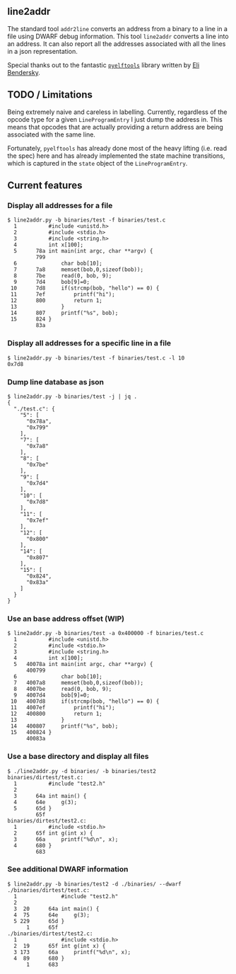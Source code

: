 ## line2addr

The standard tool `addr2line` converts an address from a binary to a
line in a file using DWARF debug information. This tool `line2addr`
converts a line into an address. It can also report all the addresses
associated with all the lines in a json representation.

Special thanks out to the fantastic [`pyelftools`](https://github.com/eliben/pyelftools)
library written by [Eli Bendersky](https://github.com/eliben/).

## TODO / Limitations
Being extremely naive and careless in labelling. Currently, regardless
of the opcode type for a given `LineProgramEntry` I just dump the address
in. This means that opcodes that are actually providing a return address
are being associated with the same line.

Fortunately, `pyelftools` has already done most of the heavy lifting
(i.e. read the spec) here and has already implemented the state
machine transitions, which is captured in the `state` object of the
`LineProgramEntry`.
 
## Current features
### Display all addresses for a file
```
$ line2addr.py -b binaries/test -f binaries/test.c
  1          #include <unistd.h>
  2          #include <stdio.h>
  3          #include <string.h>
  4          int x[100];
  5      78a int main(int argc, char **argv) {
         799
  6              char bob[10];
  7      7a8     memset(bob,0,sizeof(bob));
  8      7be     read(0, bob, 9);
  9      7d4     bob[9]=0;
 10      7d8     if(strcmp(bob, "hello") == 0) {
 11      7ef         printf("hi");
 12      800         return 1;
 13              }
 14      807     printf("%s", bob);
 15      824 }
         83a
```
### Display all addresses for a specific line in a file
```
$ line2addr.py -b binaries/test -f binaries/test.c -l 10
0x7d8
```
### Dump line database as json
```
$ line2addr.py -b binaries/test -j | jq .
{
  "./test.c": {
    "5": [
      "0x78a",
      "0x799"
    ],
    "7": [
      "0x7a8"
    ],
    "8": [
      "0x7be"
    ],
    "9": [
      "0x7d4"
    ],
    "10": [
      "0x7d8"
    ],
    "11": [
      "0x7ef"
    ],
    "12": [
      "0x800"
    ],
    "14": [
      "0x807"
    ],
    "15": [
      "0x824",
      "0x83a"
    ]
  }
}
```
### Use an base address offset (WIP)
```
$ line2addr.py -b binaries/test -a 0x400000 -f binaries/test.c
  1          #include <unistd.h>
  2          #include <stdio.h>
  3          #include <string.h>
  4          int x[100];
  5   40078a int main(int argc, char **argv) {
      400799
  6              char bob[10];
  7   4007a8     memset(bob,0,sizeof(bob));
  8   4007be     read(0, bob, 9);
  9   4007d4     bob[9]=0;
 10   4007d8     if(strcmp(bob, "hello") == 0) {
 11   4007ef         printf("hi");
 12   400800         return 1;
 13              }
 14   400807     printf("%s", bob);
 15   400824 }
      40083a

```
### Use a base directory and display all files
```
$ ./line2addr.py -d binaries/ -b binaries/test2
binaries/dirtest/test.c:
  1          #include "test2.h"
  2          
  3      64a int main() {
  4      64e     g(3);
  5      65d }
         65f
binaries/dirtest/test2.c:
  1          #include <stdio.h>
  2      65f int g(int x) {
  3      66a     printf("%d\n", x);
  4      680 }
         683
```

### See additional DWARF information
```
$ line2addr.py -b binaries/test2 -d ./binaries/ --dwarf
./binaries/dirtest/test.c:
  1              #include "test2.h"
  2
  3  20      64a int main() {
  4  75      64e     g(3);
  5 229      65d }
      1      65f
./binaries/dirtest/test2.c:
  1              #include <stdio.h>
  2  19      65f int g(int x) {
  3 173      66a     printf("%d\n", x);
  4  89      680 }
      1      683
```

